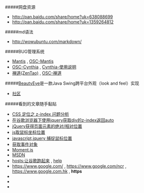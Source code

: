 
#####网盘资源
- <http://pan.baidu.com/share/home?uk=638088699>
- <http://pan.baidu.com/share/home?uk=1359264812>

#####md语法
- <http://wowubuntu.com/markdown/>

#####BUG管理系统
- [Mantis](http://www.mantisbt.org/) , [OSC-Mantis](http://www.oschina.net/search?scope=project&q=Mantis+)
- [OSC-Cynthia](http://www.oschina.net/p/cynthia) , [Cynthia-使用说明](http://opencynthia.duapp.com/guide/guide.html?guideId=start)
- [禅道\(ZenTao\)](http://www.zentao.net/) , [OSC-禅道](http://www.oschina.net/search?user=253318&q=%E7%A6%85%E9%81%93&scope=project)

#####[BeautyEye](http://git.oschina.net/jackjiang/beautyeye)是一款Java Swing跨平台外观（look and feel）实现
- [社区](http://www.52im.net/thread-112-1-1.html)


#####看到的文章随手黏贴
- [CSS 定位之 z-index 问题分析](http://www.neoease.com/css-z-index-dom-tree-to-layering-tree/)
- [在谷歌浏览器下使用jquery获取div的z-index返回auto](http://zhidao.baidu.com/link?url=OBqSeBqUsLs_-kTCz2CFowf8WV06V8xeyXaD-LuiCLhQa4F971tK0x_DDn3xWCuG02ukMDXkh2LeRj3Xmzy0-tUs7KYk-vOfFfDXP07fVsC)
- [ jQuery获得页面元素的绝对/相对位置](http://blog.csdn.net/a497785609/article/details/5799087)
- [js取鼠标坐标位置](http://www.cnblogs.com/ggbd-lie/archive/2012/08/27/2658722.html)
- [javascript,jquery 捕捉鼠标位置](http://www.cnblogs.com/zcy_soft/archive/2010/12/30/1922205.html)
- [获取事件对象](http://blog.sina.com.cn/s/blog_74f1a3280102uz0z.html)
- [Moment.js](http://momentjs.cn/)
- [MSDN](https://msdn.microsoft.com/library)
- [hosts:让谷歌跑起来](https://github.com/liuker0x007/hosts) , [help](http://blog.my-eclipse.cn/host-google.html)
- <https://www.google.com/> , <https://www.google.com/ncr> , <https://www.google.com.hk> , **https**
- 
- 
- 